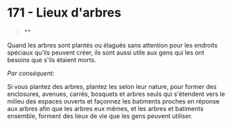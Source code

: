 # 171 - Lieux d'arbres

> **

Quand les arbres sont plantés ou élagués sans attention pour les endroits spéciaux qu'ils peuvent créer, ils sont aussi utile aux gens qui les ont besoins que s'ils étaient morts.

_Par conséquent:_

Si vous plantez des arbres, plantez les selon leur nature, pour former des enclosures, avenues, carrés, bosquets et arbres seuls qui s'étendent vers le milieu des espaces ouverts et façonnez les batiments proches en réponse aux arbres afin que les arbres eux mêmes, et les arbres et batiments ensemble, forment des lieux de vie que les gens peuvent utiliser.

